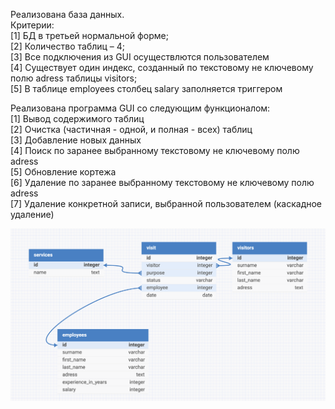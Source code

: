 Реализована база данных.  
Критерии:  
  [1] 	БД в третьей нормальной форме;  
  [2] 	Количество таблиц – 4;  
  [3] 	Все подключения из GUI осуществлются пользователем  
  [4] 	Существует один индекс, созданный по текстовому не ключевому полю adress таблицы visitors;  
  [5] 	В таблице employees столбец salary заполняется триггером  
  
Реализована программа GUI со следующим функционалом:  
  [1] 	Вывод содержимого таблиц  
  [2] 	Очистка (частичная - одной, и полная - всех) таблиц  
  [3] 	Добавление новых данных  
  [4] 	Поиск по заранее выбранному текстовому не ключевому полю adress  
  [5] 	Обновление кортежа  
  [6] 	Удаление по заранее выбранному текстовому не ключевому полю adress  
  [7] 	Удаление конкретной записи, выбранной пользователем (каскадное удаление)  
  
![image alt](https://github.com/Aleksey-Kulbyakov/ProjectDB/blob/1911858ad36a5569763b376c6e0946a776cf0401/table.png)
